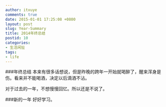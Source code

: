 ```yaml
---
author: itxuye
comments: true
date: 2015-01-01 17:25:08 +0800
layout: post
slug: Year-Summary
title: 2014年终总结
postid: 10
categories: 
- 生活闲扯
tags:
- life
---
```


###年终总结
本来有很多话想说，但是昨晚的跨年一开始就喝醉了，醒来浑身是伤。看来并不能喝酒，决定以后滴酒不沾。  

对于过去的一年，不想慢慢回忆。所以还是不说了。

###新的一年
好好学习。
